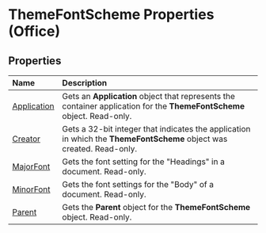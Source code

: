 
# ThemeFontScheme Properties (Office)

## Properties



|**Name**|**Description**|
|:-----|:-----|
|[Application](2695084a-fd2b-aae0-bca8-670a92877912.md)|Gets an  **Application** object that represents the container application for the **ThemeFontScheme** object. Read-only.|
|[Creator](bfe1af42-d652-1ccf-49b2-1f27aa37b7a1.md)|Gets a 32-bit integer that indicates the application in which the  **ThemeFontScheme** object was created. Read-only.|
|[MajorFont](e69f7f10-28cb-7113-91cf-f4d7dc2064dc.md)|Gets the font setting for the "Headings" in a document. Read-only.|
|[MinorFont](e57d0a0c-bb93-6fd2-e8d2-83ac1286f670.md)|Gets the font settings for the "Body" of a document. Read-only.|
|[Parent](25db352c-98fe-4e37-5733-68e980e57282.md)|Gets the  **Parent** object for the **ThemeFontScheme** object. Read-only.|
